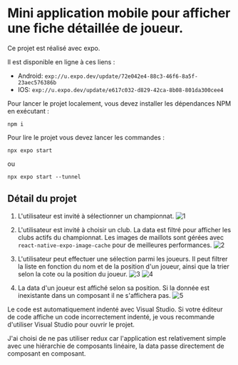 # Mini application mobile pour afficher une fiche détaillée de joueur.

Ce projet est réalisé avec expo.

Il est disponible en ligne à ces liens : 
- Android: `exp://u.expo.dev/update/72e042e4-88c3-46f6-8a5f-23aec576386b`
- IOS: `exp://u.expo.dev/update/e617c032-d829-42ca-8b08-801da300cee4`

Pour lancer le projet localement, vous devez installer les dépendances NPM en exécutant :

```
npm i
```

Pour lire le projet vous devez lancer les commandes :

```
npx expo start 
```
ou
```
npx expo start --tunnel
```

## Détail du projet
1) L'utilisateur est invité à sélectionner un championnat.
![1](https://github.com/kevinkotcherga/react-native-app/assets/78493094/e94a7289-6c32-4c75-8e04-0ce47d75b38a)

2) L'utilisateur est invité à choisir un club. La data est filtré pour afficher les clubs actifs du championnat. Les images de maillots sont gérées avec `react-native-expo-image-cache` pour de meilleures performances.
![2](https://github.com/kevinkotcherga/react-native-app/assets/78493094/3fbdb853-d933-4bfa-961f-07079b5b6059)

3) L'utilisateur peut effectuer une sélection parmi les joueurs. Il peut filtrer la liste en fonction du nom et de la position d'un joueur, ainsi que la trier selon la cote ou la position du joueur.
![3](https://github.com/kevinkotcherga/react-native-app/assets/78493094/c1ac42c4-214a-4a0a-b26b-ea5faea6df7a)
![4](https://github.com/kevinkotcherga/react-native-app/assets/78493094/58355b4f-f628-4029-92af-e3e761b26d31)

4) La data d'un joueur est affiché selon sa position. Si la donnée est inexistante dans un composant il ne s'affichera pas.
![5](https://github.com/kevinkotcherga/react-native-app/assets/78493094/c8b99d3c-fece-4b68-ac5e-fca72257afd4)


Le code est automatiquement indenté avec Visual Studio. Si votre éditeur de code affiche un code incorrectement indenté, je vous recommande d'utiliser Visual Studio pour ouvrir le projet.

J'ai choisi de ne pas utiliser redux car l'application est relativement simple avec une hiérarchie de composants linéaire, la data passe directement de composant en composant.

